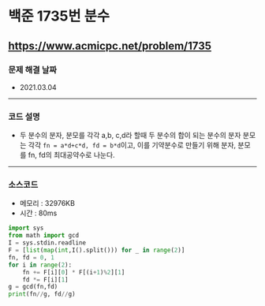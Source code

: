 # 백준 1735번 분수  
https://www.acmicpc.net/problem/1735
---

### 문제 해결 날짜
- 2021.03.04
---

### 코드 설명
- 두 분수의 분자, 분모를 각각 a,b, c,d라 할때 두 분수의 합이 되는 분수의 분자 분모는 각각 ```fn = a*d+c*d, fd = b*d```이고, 이를 기약분수로 만들기 위해 분자, 분모를 fn, fd의 최대공약수로 나눈다.
---

### 소스코드
- 메모리 : 32976KB
- 시간 : 80ms
```Python
import sys
from math import gcd
I = sys.stdin.readline
F = [list(map(int,I().split())) for _ in range(2)]
fn, fd = 0, 1
for i in range(2):
    fn += F[i][0] * F[(i+1)%2][1]
    fd *= F[i][1]
g = gcd(fn,fd)
print(fn//g, fd//g)
```